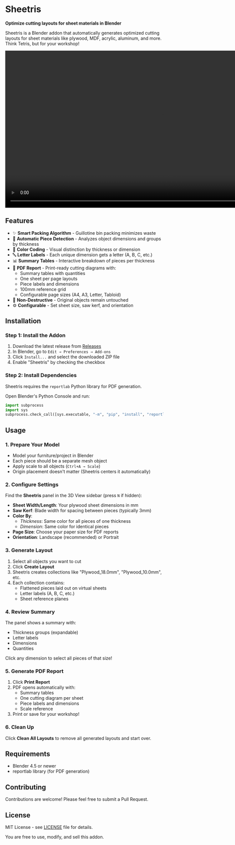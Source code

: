 # Sheetris

**Optimize cutting layouts for sheet materials in Blender**

Sheetris is a Blender addon that automatically generates optimized cutting layouts for sheet materials like plywood, MDF, acrylic, aluminum, and more. Think Tetris, but for your workshop!

<div align="center">
  <video src="https://github.com/user-attachments/assets/e7719b16-a7cf-4fda-802a-8091b6fd204b" width="1000"></video>
</div>

## Features

- ✨ **Smart Packing Algorithm** - Guillotine bin packing minimizes waste
- 📏 **Automatic Piece Detection** - Analyzes object dimensions and groups by thickness
- 🎨 **Color Coding** - Visual distinction by thickness or dimension
- 🔤 **Letter Labels** - Each unique dimension gets a letter (A, B, C, etc.)
- 📊 **Summary Tables** - Interactive breakdown of pieces per thickness
- 📄 **PDF Report** - Print-ready cutting diagrams with:
  - Summary tables with quantities
  - One sheet per page layouts
  - Piece labels and dimensions
  - 100mm reference grid
  - Configurable page sizes (A4, A3, Letter, Tabloid)
- 🔄 **Non-Destructive** - Original objects remain untouched
- ⚙️ **Configurable** - Set sheet size, saw kerf, and orientation

## Installation

### Step 1: Install the Addon

1. Download the latest release from [Releases](https://github.com/beraldoleal/sheetris/releases)
2. In Blender, go to `Edit → Preferences → Add-ons`
3. Click `Install...` and select the downloaded ZIP file
4. Enable "Sheetris" by checking the checkbox

### Step 2: Install Dependencies

Sheetris requires the `reportlab` Python library for PDF generation.

Open Blender's Python Console and run:
```python
import subprocess
import sys
subprocess.check_call([sys.executable, "-m", "pip", "install", "reportlab"])
```

## Usage

### 1. Prepare Your Model

- Model your furniture/project in Blender
- Each piece should be a separate mesh object
- Apply scale to all objects (`Ctrl+A → Scale`)
- Origin placement doesn't matter (Sheetris centers it automatically)

### 2. Configure Settings

Find the **Sheetris** panel in the 3D View sidebar (press `N` if hidden):

- **Sheet Width/Length**: Your plywood sheet dimensions in mm
- **Saw Kerf**: Blade width for spacing between pieces (typically 3mm)
- **Color By**:
  - *Thickness*: Same color for all pieces of one thickness
  - *Dimension*: Same color for identical pieces
- **Page Size**: Choose your paper size for PDF reports
- **Orientation**: Landscape (recommended) or Portrait

### 3. Generate Layout

1. Select all objects you want to cut
2. Click **Create Layout**
3. Sheetris creates collections like "Plywood_18.0mm", "Plywood_10.0mm", etc.
4. Each collection contains:
   - Flattened pieces laid out on virtual sheets
   - Letter labels (A, B, C, etc.)
   - Sheet reference planes

### 4. Review Summary

The panel shows a summary with:
- Thickness groups (expandable)
- Letter labels
- Dimensions
- Quantities

Click any dimension to select all pieces of that size!

### 5. Generate PDF Report

1. Click **Print Report**
2. PDF opens automatically with:
   - Summary tables
   - One cutting diagram per sheet
   - Piece labels and dimensions
   - Scale reference
3. Print or save for your workshop!

### 6. Clean Up

Click **Clean All Layouts** to remove all generated layouts and start over.

## Requirements

- Blender 4.5 or newer
- reportlab library (for PDF generation)

## Contributing

Contributions are welcome! Please feel free to submit a Pull Request.

## License

MIT License - see [LICENSE](LICENSE) file for details.

You are free to use, modify, and sell this addon.
